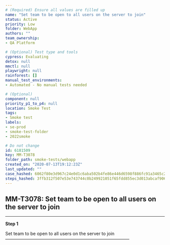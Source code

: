 ```yaml
---
# (Required) Ensure all values are filled up
name: "Set team to be open to all users on the server to join"
status: Active
priority: Low
folder: WebApp
authors: ""
team_ownership: 
- QA Platform

# (Optional) Test type and tools
cypress: Evaluating
detox: null
mmctl: null
playwright: null
rainforest: []
manual_test_environments: 
- Automated - No manual tests needed

# (Optional)
component: null
priority_p1_to_p4: null
location: Smoke Test
tags: 
- Smoke test
labels: 
- se-prod
- smoke-test-folder
- 2022smoke

# Do not change
id: 6181509
key: MM-T3078
folder_path: smoke-tests/webapp
created_on: "2020-07-13T19:12:23Z"
last_updated: ""
case_hashed: 6062f80e3d967c24e0d1c6aba502b4fe86e446d6598f886fc91a3465c29eb28cca1a124055e08451c8909e9e8269ecaa
steps_hashed: 3ffb312f507e53e743744c0b249921051f65fdd855ec3d013abcaf906ced22a7219c375f940dab4a33dc521e7f8757c6
---
```


## MM-T3078: Set team to be open to all users on the server to join

---

**Step 1**

Set team to be open to all users on the server to join\
————————————————————————————
